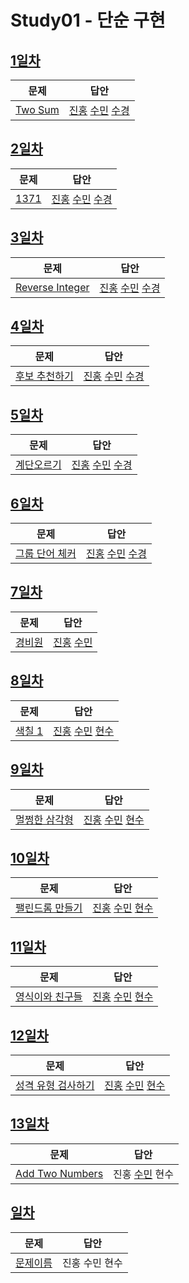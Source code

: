 # Study01 - 단순 구현

## [1일차](Day01)

| 문제                 | 답안                |
| -------------------- | ------------------- |
| [Two Sum](https://leetcode.com/problems/two-sum/) | [진홍](Day01/kjh.java) [수민](Day01/ysm.cpp) [수경](Day01/hsk.js) |


## [2일차](Day02)

| 문제                 | 답안                |
| -------------------- | ------------------- |
| [1371](https://www.acmicpc.net/problem/1371) | [진홍](Day02/kjh.java) [수민](Day02/ysm.cpp) [수경](Day02/hsk.js) |

## [3일차](Day03)

| 문제                 | 답안                |
| -------------------- | ------------------- |
| [Reverse Integer](https://leetcode.com/problems/reverse-integer/) | [진홍](Day03/kjh.java) [수민](Day03/ysm.cpp) [수경](Day03/hsk.js) |


## [4일차](Day04)

| 문제                 | 답안                |
| -------------------- | ------------------- |
| [후보 추천하기](https://www.acmicpc.net/problem/1713) | [진홍](Day04/kjh.java) [수민](Day04/ysm.cpp) [수경](Day04/hsk.js) |


## [5일차](Day05)

| 문제                 | 답안                |
| -------------------- | ------------------- |
| [계단오르기](https://www.acmicpc.net/problem/2579) | [진홍](Day05/kjh.kt) [수민](Day05/ysm.cpp) [수경](Day05/hsk.js) |


## [6일차](Day06)

| 문제                 | 답안                |
| -------------------- | ------------------- |
| [그룹 단어 체커](https://www.acmicpc.net/problem/1316) | [진홍](Day06/kjh.kt) [수민](Day06/ysm.cpp) [수경](Day06/hsk.js) |

## [7일차](Day07)

| 문제                 | 답안                |
| -------------------- | ------------------- |
| [경비원](https://www.acmicpc.net/problem/2564) | [진홍](Day07/kjh.kt) [수민](Day07/ysm.cpp) |

## [8일차](Day08)

| 문제                 | 답안                       |
| -------------------- |--------------------------|
| [색칠 1](https://www.acmicpc.net/problem/1117) | [진홍](Day08/kjh.java) [수민](Day08/ysm.cpp) [현수](Day07/hhs.java) |

## [9일차](Day09)

| 문제                                                                         | 답안                |
|----------------------------------------------------------------------------| ------------------- |
| [멀쩡한 삼각형](https://school.programmers.co.kr/learn/courses/30/lessons/62048) | [진홍](Day09/kjh.kt) [수민](Day09/ysm.cpp) [현수](Day09/hhs.java) |

## [10일차](Day10)

| 문제                 | 답안                |
| -------------------- | ------------------- |
| [팰린드롬 만들기](https://www.acmicpc.net/problem/1213) | [진홍](Day10/kjh.kt) [수민](Day10/ysm.cpp) [현수](Day10/hhs.java) |

## [11일차](Day11)

| 문제                 | 답안                |
| -------------------- | ------------------- |
| [영식이와 친구들](https://www.acmicpc.net/problem/1592) | [진홍](Day11/kjh.kt) [수민](Day11/ysm.cpp) [현수](Day11/hhs.java) |

## [12일차](Day12)

| 문제                                                                            | 답안                |
|-------------------------------------------------------------------------------| ------------------- |
| [성격 유형 검사하기](https://school.programmers.co.kr/learn/courses/30/lessons/118666) | [진홍](Day12/kjh.kt) [수민](Day12/ysm.cpp) [현수](Day12/hhs.java) |


## [13일차](Day13)

| 문제                 | 답안                |
| -------------------- | ------------------- |
| [Add Two Numbers](https://leetcode.com/problems/add-two-numbers/) | 진홍 [수민](Day13/ysm.cpp) 현수 |

## [일차](Day)

| 문제                 | 답안                |
| -------------------- | ------------------- |
| [문제이름](문제링크) | 진홍 수민 현수 |
